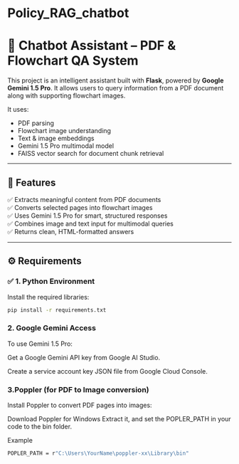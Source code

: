 # Policy_RAG_chatbot

# 📄 Chatbot Assistant – PDF & Flowchart QA System

This project is an intelligent assistant built with **Flask**, powered by **Google Gemini 1.5 Pro**. It allows users to query information from a PDF document along with supporting flowchart images.

It uses:
- PDF parsing
- Flowchart image understanding
- Text & image embeddings
- Gemini 1.5 Pro multimodal model
- FAISS vector search for document chunk retrieval

---

## 🚀 Features

✅ Extracts meaningful content from PDF documents  
✅ Converts selected pages into flowchart images  
✅ Uses Gemini 1.5 Pro for smart, structured responses  
✅ Combines image and text input for multimodal queries  
✅ Returns clean, HTML-formatted answers

---

## ⚙️ Requirements

### ✅ 1. Python Environment


Install the required libraries:

```bash
pip install -r requirements.txt
```



### 2.  Google Gemini Access
To use Gemini 1.5 Pro:

Get a Google Gemini API key from Google AI Studio.

Create a service account key JSON file from Google Cloud Console.

### 3.Poppler (for PDF to Image conversion)
Install Poppler to convert PDF pages into images:

Download Poppler for Windows
Extract it, and set the POPLER_PATH in your code to the bin folder.

Example
```bash
POPLER_PATH = r"C:\Users\YourName\poppler-xx\Library\bin"

```
